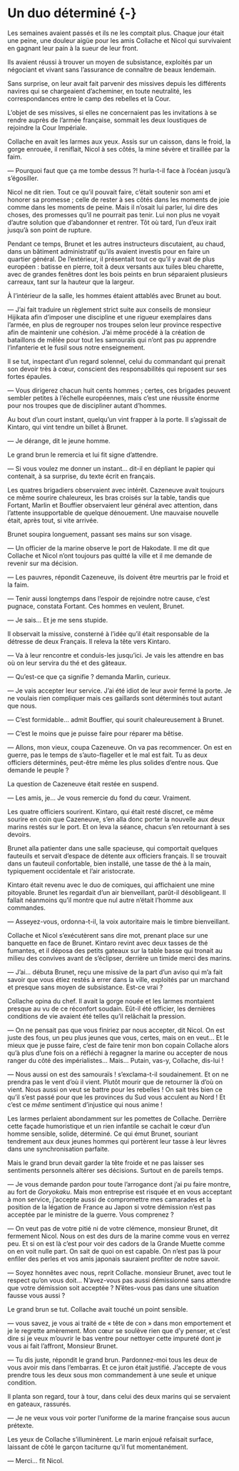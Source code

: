 # Un duo déterminé {-}

Les semaines avaient passés et ils ne les comptait plus. Chaque jour était une
peine, une douleur aigüe pour les amis Collache et Nicol qui survivaient en
gagnant leur pain à la sueur de leur front.

Ils avaient réussi à trouver un moyen de subsistance, exploités par un
négociant et vivant sans l’assurance de connaître de beaux lendemain.

Sans surprise, on leur avait fait parvenir des missives depuis les différents
navires qui se chargeaient d’acheminer, en toute neutralité, les
correspondances entre le camp des rebelles et la Cour.

L’objet de ses missives, si elles ne concernaient pas les invitations à se
rendre auprès de l’armée française, sommait les deux loustiques de rejoindre
la Cour Impériale.

Collache en avait les larmes aux yeux. Assis sur un caisson, dans le froid,
la gorge enrouée, il reniflait, Nicol à ses côtés, la mine sévère et tiraillée
par la faim.

— Pourquoi faut que ça me tombe dessus ?! hurla-t-il face à l’océan jusqu’à
s’égosiller.

Nicol ne dit rien. Tout ce qu’il pouvait faire, c’était soutenir son ami et
honorer sa promesse ; celle de rester à ses côtés dans les moments de joie
comme dans les moments de peine. Mais il n’osait lui parler, lui dire des
choses, des promesses qu’il ne pourrait pas tenir. Lui non plus ne voyait
d’autre solution que d’abandonner et rentrer. Tôt où tard, l’un d’eux irait
jusqu’à son point de rupture.

Pendant ce temps, Brunet et les autres instructeurs discutaient, au chaud,
dans un bâtiment administratif qu’ils avaient investis pour en faire un
quartier général. De l’extérieur, il présentait tout ce qu’il y avait de
plus européen : batisse en pierre, toit à deux versants aux tuiles
bleu charette, avec de grandes fenêtres dont les bois peints en brun séparaient
plusieurs carreaux, tant sur la hauteur que la largeur.

À l’intérieur de la salle, les hommes étaient attablés avec Brunet au bout.

— J’ai fait traduire un règlement strict suite aux conseils de monsieur
Hijikata afin d’imposer une discipline et une rigueur exemplaires dans l’armée,
en plus de regrouper nos troupes selon leur province respective afin de
maintenir une cohésion. J’ai même procédé à la création de bataillons de
mêlée pour tout les samouraïs qui n’ont pas pu apprendre l’infanterie et le
fusil sous notre enseignement.

Il se tut, inspectant d’un regard solennel, celui du commandant qui prenait
son devoir très à cœur, conscient des responsabilités qui reposent sur ses
fortes épaules.

— Vous dirigerez chacun huit cents hommes ; certes, ces brigades peuvent
sembler petites à l’échelle européennes, mais c’est une réussite énorme pour
nos troupes que de discipliner autant d’hommes.

Au bout d’un court instant, quelqu’un vint frapper à la porte. Il s’agissait
de Kintaro, qui vint tendre un billet à Brunet.

— Je dérange, dit le jeune homme.

Le grand brun le remercia et lui fit signe d’attendre.

— Si vous voulez me donner un instant… dit-il en dépliant le papier qui
contenait, à sa surprise, du texte écrit en français.

Les quatres brigadiers observaient avec intérêt. Cazeneuve avait toujours ce
même sourire chaleureux, les bras croisés sur la table, tandis que Fortant,
Marlin et Bouffier observaient leur général avec attention, dans l’attente
insupportable de quelque dénouement. Une mauvaise nouvelle était, après tout,
si vite arrivée.

Brunet soupira longuement, passant ses mains sur son visage.

— Un officier de la marine observe le port de Hakodate. Il me dit que Collache
et Nicol n’ont toujours pas quitté la ville et il me demande de revenir sur
ma décision.

— Les pauvres, répondit Cazeneuve, ils doivent être meurtris par le froid et
la faim.

— Tenir aussi longtemps dans l’espoir de rejoindre notre cause, c’est pugnace,
constata Fortant. Ces hommes en veulent, Brunet.

— Je sais… Et je me sens stupide.

Il observait la missive, consterné à l’idée qu’il était responsable de la
détresse de deux Français. Il releva la tête vers Kintaro.

— Va à leur rencontre et conduis-les jusqu’ici. Je vais les attendre en bas
où on leur servira du thé et des gâteaux.

— Qu’est-ce que ça signifie ? demanda Marlin, curieux.

— Je vais accepter leur service. J’ai été idiot de leur avoir fermé la porte.
Je ne voulais rien compliquer mais ces gaillards sont déterminés tout autant
que nous.

— C’est formidable… admit Bouffier, qui sourit chaleureusement à Brunet.

— C’est le moins que je puisse faire pour réparer ma bêtise.

— Allons, mon vieux, coupa Cazeneuve. On va pas recommencer. On est en guerre,
pas le temps de s’auto-flageller et le mal est fait. Tu as deux officiers
déterminés, peut-être même les plus solides d’entre nous. Que demande le
peuple ?

La question de Cazeneuve était restée en suspend.

— Les amis, je… Je vous remercie du fond du cœur. Vraiment.

Les quatre officiers sourirent. Kintaro, qui était resté discret, ce même
sourire en coin que Cazeneuve, s’en alla donc porter la nouvelle aux deux
marins restés sur le port. Et on leva la séance, chacun s’en retournant à ses
devoirs.

Brunet alla patienter dans une salle spacieuse, qui comportait quelques
fauteuils et servait d’espace de détente aux officiers français. Il se trouvait
dans un fauteuil confortable, bien installé, une tasse de thé à la main,
typiquement occidentale et l’air aristocrate.

Kintaro était revenu avec le duo de comiques, qui affichaient une mine
pitoyable. Brunet les regardait d’un air bienveillant, parût-il désobligeant.
Il fallait néanmoins qu’il montre que nul autre n’était l’homme aux commandes.

— Asseyez-vous, ordonna-t-il, la voix autoritaire mais le timbre bienveillant.

Collache et Nicol s’exécutèrent sans dire mot, prenant place sur une banquette
en face de Brunet. Kintaro revint avec deux tasses de thé fumantes, et il
déposa des petits gateaux sur la table basse qui tronait au milieu des
convives avant de s’éclipser, derrière un timide merci des marins.

— J’ai… débuta Brunet, reçu une missive de la part d’un aviso qui m’a fait
savoir que vous étiez restés à errer dans la ville, exploités par un marchand
et presque sans moyen de subsistance. Est-ce vrai ?

Collache opina du chef. Il avait la gorge nouée et les larmes montaient presque
au vu de ce réconfort soudain. Eût-il été officier, les dernières conditions de
vie avaient été telles qu’il relâchait la pression.

— On ne pensait pas que vous finiriez par nous accepter, dit Nicol. On est
juste des fous, un peu plus jeunes que vous, certes, mais on en veut… Et le
mieux que je pusse faire, c’est de faire tenir mon bon copain Collache alors
qu’à plus d’une fois on a réfléchi à regagner la marine ou accepter de nous
ranger du côté des impérialistes… Mais… Putain, vas-y, Collache, dis-lui !

— Nous aussi on est des samouraïs ! s’exclama-t-il soudainement. Et on ne
prendra pas le vent d’où il vient. Plutôt mourir que de retourner là d’où on
vient. Nous aussi on veut se battre pour les rebelles ! On sait très bien ce
qu’il s’est passé pour que les provinces du Sud vous acculent au Nord ! Et
c’est ce *même* sentiment d’injustice qui nous anime !

Les larmes perlaient abondamment sur les pomettes de Collache. Derrière cette
façade humoristique et un rien infantile se cachait le cœur d’un homme
sensible, solide, déterminé. Ce qui émut Brunet, souriant tendrement aux deux
jeunes hommes qui portèrent leur tasse à leur lèvres dans une synchronisation
parfaite.

Mais le grand brun devait garder la tête froide et ne pas laisser ses
sentiments personnels altérer ses décisions. Surtout en de pareils temps.

— Je vous demande pardon pour toute l’arrogance dont j’ai pu faire montre, au
fort de *Goryokaku*. Mais mon entreprise est risquée et en vous acceptant à
mon service, j’accepte aussi de compromettre mes camarades et la position de
la légation de France au Japon si votre démission n’est pas acceptée par le
ministre de la guerre. Vous comprenez ?

— On veut pas de votre pitié ni de votre clémence, monsieur Brunet, dit
fermement Nicol. Nous on est des durs de la marine comme vous en verrez peu.
Et si on est là c’est pour voir des cadors de la Grande Muette comme on en
voit nulle part. On sait de quoi on est capable. On n’est pas là pour enfiler
des perles et vos amis japonais sauraient profiter de notre savoir. 

— Soyez honnêtes avec nous, reprit Collache. monsieur Brunet, avec tout le
respect qu’on vous doit… N’avez-vous pas aussi démissionné sans attendre que
votre démission soit acceptée ? N’êtes-vous pas dans une situation fausse vous
aussi ?

Le grand brun se tut. Collache avait touché un point sensible.

— vous savez, je vous ai traité de « tête de con » dans mon emportement et je
le regrette amèrement. Mon cœur se soulève rien que d’y penser, et c’est dire
si je veux m’ouvrir le bas ventre pour nettoyer cette impureté dont je vous
ai fait l’affront, Monsieur Brunet.

— Tu dis juste, répondit le grand brun. Pardonnez-moi tous les deux de vous
avoir mis dans l’embarras. Et ce juron était justifié. J’accepte de vous
prendre tous les deux sous mon commandement à une seule et unique condition.

Il planta son regard, tour à tour, dans celui des deux marins qui se servaient
en gateaux, rassurés.

— Je ne veux vous voir porter l’uniforme de la marine française sous aucun
prétexte.

Les yeux de Collache s’illuminèrent. Le marin enjoué refaisait surface,
laissant de côté le garçon taciturne qu’il fut momentanément.

— Merci… fit Nicol.

